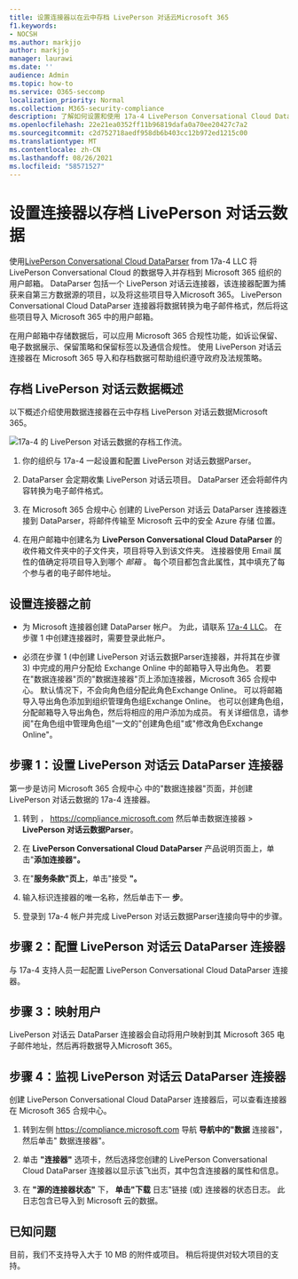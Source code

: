 ```yaml
---
title: 设置连接器以在云中存档 LivePerson 对话云Microsoft 365
f1.keywords:
- NOCSH
ms.author: markjjo
author: markjjo
manager: laurawi
ms.date: ''
audience: Admin
ms.topic: how-to
ms.service: O365-seccomp
localization_priority: Normal
ms.collection: M365-security-compliance
description: 了解如何设置和使用 17a-4 LivePerson Conversational Cloud DataParser 连接器在 Microsoft 365 中导入和存档 LivePerson 对话云数据。
ms.openlocfilehash: 22e21ea0352ff11b96819dafa0a70ee20427c7a2
ms.sourcegitcommit: c2d752718aedf958db6b403cc12b972ed1215c00
ms.translationtype: MT
ms.contentlocale: zh-CN
ms.lasthandoff: 08/26/2021
ms.locfileid: "58571527"
---
```

# <a name="set-up-a-connector-to-archive-liveperson-conversational-cloud-data"></a>设置连接器以存档 LivePerson 对话云数据

使用[LivePerson Conversational Cloud DataParser](https://www.17a-4.com/liveperson-dataparser/) from 17a-4 LLC 将 LivePerson Conversational Cloud 的数据导入并存档到 Microsoft 365 组织的用户邮箱。 DataParser 包括一个 LivePerson 对话云连接器，该连接器配置为捕获来自第三方数据源的项目，以及将这些项目导入Microsoft 365。 LivePerson Conversational Cloud DataParser 连接器将数据转换为电子邮件格式，然后将这些项目导入 Microsoft 365 中的用户邮箱。

在用户邮箱中存储数据后，可以应用 Microsoft 365 合规性功能，如诉讼保留、电子数据展示、保留策略和保留标签以及通信合规性。 使用 LivePerson 对话云连接器在 Microsoft 365 导入和存档数据可帮助组织遵守政府及法规策略。

## <a name="overview-of-archiving-liveperson-conversational-cloud-data"></a>存档 LivePerson 对话云数据概述

以下概述介绍使用数据连接器在云中存档 LivePerson 对话云数据Microsoft 365。

![17a-4 的 LivePerson 对话云数据的存档工作流。](../media/LiveEngageDataParserConnectorWorkflow.png)

1. 你的组织与 17a-4 一起设置和配置 LivePerson 对话云数据Parser。

2. DataParser 会定期收集 LivePerson 对话云项目。 DataParser 还会将邮件内容转换为电子邮件格式。

3. 在 Microsoft 365 合规中心 创建的 LivePerson 对话云 DataParser 连接器连接到 DataParser，将邮件传输至 Microsoft 云中的安全 Azure 存储 位置。

4. 在用户邮箱中创建名为 **LivePerson Conversational Cloud DataParser** 的收件箱文件夹中的子文件夹，项目将导入到该文件夹。 连接器使用 Email 属性的值确定将项目导入到哪个 *邮箱* 。 每个项目都包含此属性，其中填充了每个参与者的电子邮件地址。

## <a name="before-you-set-up-a-connector"></a>设置连接器之前

- 为 Microsoft 连接器创建 DataParser 帐户。 为此，请联系 [17a-4 LLC](https://www.17a-4.com/contact/)。 在步骤 1 中创建连接器时，需要登录此帐户。

- 必须在步骤 1 (中创建 LivePerson 对话云数据Parser连接器，并将其在步骤 3) 中完成的用户分配给 Exchange Online 中的邮箱导入导出角色。 若要在"数据连接器"页的"数据连接器"页上添加连接器，Microsoft 365 合规中心。 默认情况下，不会向角色组分配此角色Exchange Online。 可以将邮箱导入导出角色添加到组织管理角色组Exchange Online。 也可以创建角色组，分配邮箱导入导出角色，然后将相应的用户添加为成员。 有关详细信息，请参阅"在角色[](/Exchange/permissions-exo/role-groups#create-role-groups)组中管理角色组[](/Exchange/permissions-exo/role-groups#modify-role-groups)"一文的"创建角色组"或"修改角色Exchange Online"。

## <a name="step-1-set-up-a-liveperson-conversational-cloud-dataparser-connector"></a>步骤 1：设置 LivePerson 对话云 DataParser 连接器

第一步是访问 Microsoft 365 合规中心 中的"数据连接器"页面，并创建 LivePerson 对话云数据的 17a-4 连接器。

1. 转到 ， <https://compliance.microsoft.com> 然后单击数据连接器  >  **LivePerson 对话云数据Parser**。

2. 在 **LivePerson Conversational Cloud DataParser** 产品说明页面上，单击"**添加连接器"。**

3. 在"**服务条款"页上**，单击"接受 **"。**

4. 输入标识连接器的唯一名称，然后单击下一 **步**。

5. 登录到 17a-4 帐户并完成 LivePerson 对话云数据Parser连接向导中的步骤。

## <a name="step-2-configure-the-liveperson-conversational-cloud-dataparser-connector"></a>步骤 2：配置 LivePerson 对话云 DataParser 连接器

与 17a-4 支持人员一起配置 LivePerson Conversational Cloud DataParser 连接器。

## <a name="step-3-map-users"></a>步骤 3：映射用户

LivePerson 对话云 DataParser 连接器会自动将用户映射到其 Microsoft 365 电子邮件地址，然后再将数据导入Microsoft 365。

## <a name="step-4-monitor-the-liveperson-conversational-cloud-dataparser-connector"></a>步骤 4：监视 LivePerson 对话云 DataParser 连接器

创建 LivePerson Conversational Cloud DataParser 连接器后，可以查看连接器在 Microsoft 365 合规中心。

1. 转到左侧 <https://compliance.microsoft.com> 导航 **导航中的"数据** 连接器"，然后单击" 数据连接器"。

2. 单击 **"连接器"** 选项卡，然后选择您创建的 LivePerson Conversational Cloud DataParser 连接器以显示该飞出页，其中包含连接器的属性和信息。

3. 在 **"源的连接器状态"** 下， **单击"下载** 日志"链接 (或) 连接器的状态日志。 此日志包含已导入到 Microsoft 云的数据。

## <a name="known-issues"></a>已知问题

目前，我们不支持导入大于 10 MB 的附件或项目。 稍后将提供对较大项目的支持。
